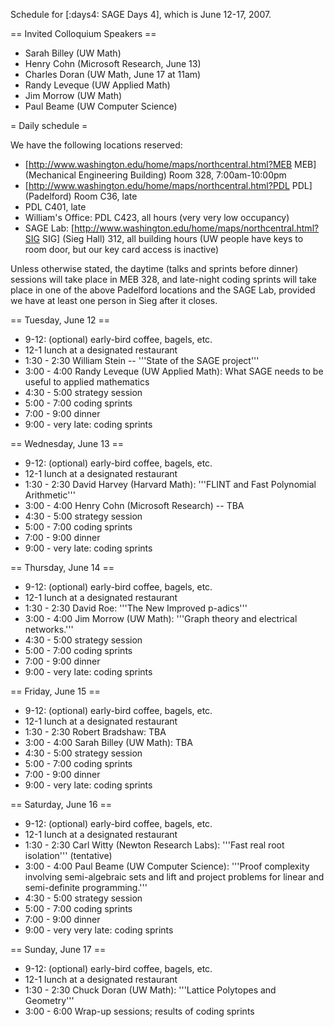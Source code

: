 Schedule for [:days4: SAGE Days 4], which is June 12-17, 2007.

== Invited Colloquium Speakers ==
 * Sarah Billey (UW Math)
 * Henry Cohn (Microsoft Research, June 13)
 * Charles Doran (UW Math, June 17 at 11am) 
 * Randy Leveque (UW Applied Math)
 * Jim Morrow (UW Math)
 * Paul Beame (UW Computer Science)

= Daily schedule =

We have the following locations reserved:
 * [http://www.washington.edu/home/maps/northcentral.html?MEB MEB] (Mechanical Engineering Building) Room 328, 7:00am-10:00pm
 * [http://www.washington.edu/home/maps/northcentral.html?PDL PDL] (Padelford) Room C36, late
 * PDL C401, late
 * William's Office: PDL C423, all hours  (very very low occupancy)
 * SAGE Lab: [http://www.washington.edu/home/maps/northcentral.html?SIG SIG] (Sieg Hall) 312, all building hours (UW people have keys to room door, but our key card access is inactive)

Unless otherwise stated, the daytime (talks and sprints before dinner) sessions will take place in MEB 328, and late-night coding sprints will take place in one of the above Padelford locations and the SAGE Lab, provided we have at least one person in Sieg after it closes.

== Tuesday, June 12 ==

 * 9-12: (optional) early-bird coffee, bagels, etc.
 * 12-1 lunch at a designated restaurant
 * 1:30 - 2:30 William Stein -- '''State of the SAGE project'''
 * 3:00 - 4:00 Randy Leveque (UW Applied Math): What SAGE needs to be useful to applied mathematics
 * 4:30 - 5:00 strategy session
 * 5:00 - 7:00 coding sprints
 * 7:00 - 9:00 dinner
 * 9:00 - very late:  coding sprints

== Wednesday, June 13 ==

 * 9-12: (optional) early-bird coffee, bagels, etc.
 * 12-1 lunch at a designated restaurant
 * 1:30 - 2:30 David Harvey (Harvard Math): '''FLINT and Fast Polynomial Arithmetic'''
 * 3:00 - 4:00 Henry Cohn (Microsoft Research) -- TBA
 * 4:30 - 5:00 strategy session
 * 5:00 - 7:00 coding sprints
 * 7:00 - 9:00 dinner
 * 9:00 - very late:  coding sprints

== Thursday, June 14 ==

 * 9-12: (optional) early-bird coffee, bagels, etc.
 * 12-1 lunch at a designated restaurant
 * 1:30 - 2:30 David Roe: '''The New Improved p-adics'''
 * 3:00 - 4:00 Jim Morrow (UW Math): '''Graph theory and electrical networks.'''
 * 4:30 - 5:00 strategy session
 * 5:00 - 7:00 coding sprints
 * 7:00 - 9:00 dinner
 * 9:00 - very late:  coding sprints

== Friday, June 15 ==

 * 9-12: (optional) early-bird coffee, bagels, etc.
 * 12-1 lunch at a designated restaurant
 * 1:30 - 2:30 Robert Bradshaw: TBA
 * 3:00 - 4:00 Sarah Billey (UW Math): TBA
 * 4:30 - 5:00 strategy session
 * 5:00 - 7:00 coding sprints
 * 7:00 - 9:00 dinner
 * 9:00 - very late:  coding sprints

== Saturday, June 16 ==

 * 9-12: (optional) early-bird coffee, bagels, etc.
 * 12-1 lunch at a designated restaurant
 * 1:30 - 2:30  Carl Witty (Newton Research Labs): '''Fast real root isolation''' (tentative)
 * 3:00 - 4:00  Paul Beame (UW Computer Science): '''Proof complexity involving semi-algebraic sets and lift and project problems for linear and semi-definite programming.'''
 * 4:30 - 5:00 strategy session
 * 5:00 - 7:00 coding sprints
 * 7:00 - 9:00 dinner
 * 9:00 - very very late:  coding sprints

== Sunday, June 17 ==

 * 9-12: (optional) early-bird coffee, bagels, etc.
 * 12-1 lunch at a designated restaurant
 * 1:30 - 2:30 Chuck Doran (UW Math): '''Lattice Polytopes and Geometry'''
 * 3:00 - 6:00 Wrap-up sessions; results of coding sprints
 
